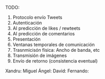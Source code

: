 TODO:

1) Protocolo envío Tweets
2) Autenticación
3) AI predicción de likes / rewteets
4) AI predicción de comentarios
5) Presentación
6) Ventanas temporales de comunicación
7) Trasnmicisón física: Ancho de banda, etc
8) Transmisión de imágenes
9) Envío de retorno (consistencia eventual)

Xandru: 
Miguel Ángel: 
David: 
Fernando: 
